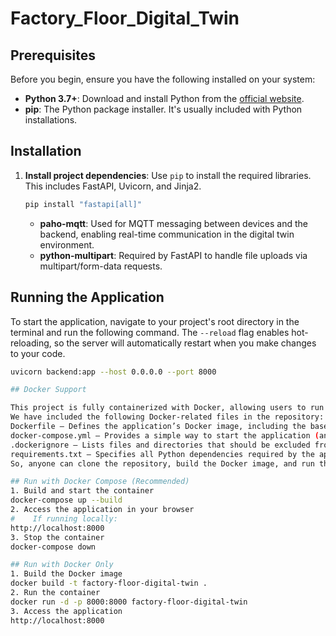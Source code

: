 # Factory_Floor_Digital_Twin
## Prerequisites

Before you begin, ensure you have the following installed on your system:

*   **Python 3.7+**: Download and install Python from the [official website](https://www.python.org/downloads/).
*   **pip**: The Python package installer. It's usually included with Python installations.

## Installation

1.  **Install project dependencies**: Use `pip` to install the required libraries. This includes FastAPI, Uvicorn, and Jinja2.

    ```bash
    pip install "fastapi[all]"
    ```

    - **paho-mqtt**: Used for MQTT messaging between devices and the backend, enabling real-time communication in the digital twin environment.
    - **python-multipart**: Required by FastAPI to handle file uploads via multipart/form-data requests.


## Running the Application

To start the application, navigate to your project's root directory in the terminal and run the following command. The `--reload` flag enables hot-reloading, so the server will automatically restart when you make changes to your code.

```bash
uvicorn backend:app --host 0.0.0.0 --port 8000

## Docker Support

This project is fully containerized with Docker, allowing users to run the application without manually installing Python or dependencies on their local machine.
We have included the following Docker-related files in the repository:
Dockerfile – Defines the application’s Docker image, including the base image, dependencies, and build instructions.
docker-compose.yml – Provides a simple way to start the application (and any additional services) with a single command.
.dockerignore – Lists files and directories that should be excluded from the Docker build context to reduce image size.
requirements.txt – Specifies all Python dependencies required by the application.
So, anyone can clone the repository, build the Docker image, and run the application in a fully isolated environment—without having to manually install Python or any dependencies.

## Run with Docker Compose (Recommended)
1. Build and start the container
docker-compose up --build
2. Access the application in your browser
#    If running locally:
http://localhost:8000
3. Stop the container
docker-compose down

## Run with Docker Only
1. Build the Docker image
docker build -t factory-floor-digital-twin .
2. Run the container
docker run -d -p 8000:8000 factory-floor-digital-twin
3. Access the application
http://localhost:8000
